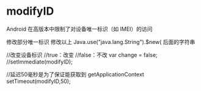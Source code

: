 # modifyID
Android 在高版本中限制了对设备唯一标识（如 IMEI）的访问

修改部分唯一标识
修改以上 Java.use("java.lang.String").$new( 后面的字符串


//改变设备标识
//true：改变
//false：不改
var change = false;
//setImmediate(modifyID);

//延迟50毫秒是为了保证能获取到 getApplicationContext
setTimeout(modifyID,50);
